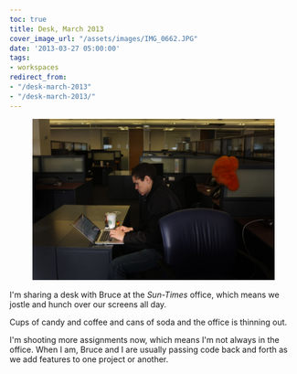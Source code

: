 ```yaml
---
toc: true
title: Desk, March 2013
cover_image_url: "/assets/images/IMG_0662.JPG"
date: '2013-03-27 05:00:00'
tags:
- workspaces
redirect_from:
- "/desk-march-2013"
- "/desk-march-2013/"
---
```


<figure class="kg-card kg-image-card"><img src="/assets/images/IMG_0662.JPG" /></figure>

I'm sharing a desk with Bruce at the _Sun-Times_ office, which means we jostle and hunch over our screens all day.

Cups of candy and coffee and cans of soda and the office is thinning out.

I'm shooting more assignments now, which means I'm not always in the office. When I am, Bruce and I are usually passing code back and forth as we add features to one project or another.

